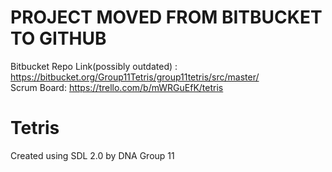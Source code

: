 
# PROJECT MOVED FROM BITBUCKET TO GITHUB
Bitbucket Repo Link(possibly outdated) :  https://bitbucket.org/Group11Tetris/group11tetris/src/master/ </br>
Scrum Board:  https://trello.com/b/mWRGuEfK/tetris

# Tetris
Created using SDL 2.0 by DNA Group 11

